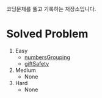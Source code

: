 코딩문제를 풀고 기록하는 저장소입니다.

# Solved Problem

1. Easy
   * [numbersGrouping](problem/1.numbersGrouping.md)
   * [giftSafety](problem/2.giftSafety.md)
2. Medium
   * None
3. Hard
   * None
